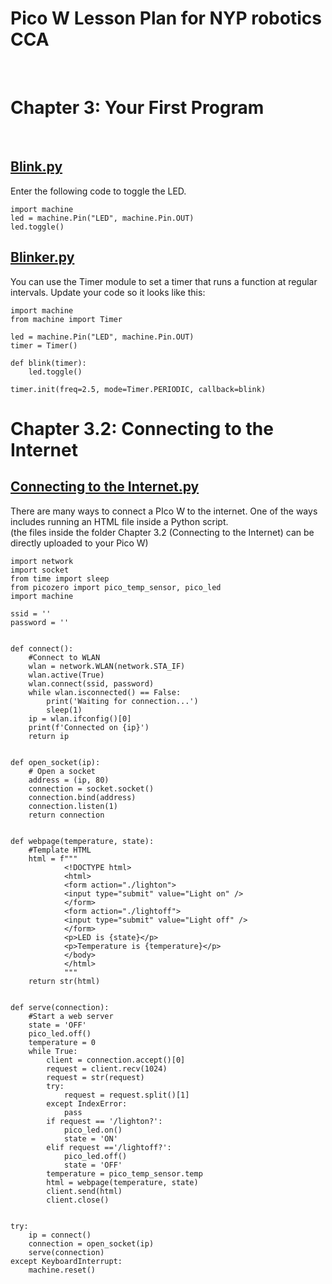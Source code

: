 # Pico W Lesson Plan for NYP robotics CCA
<br>

# Chapter 3: Your First Program
<br>

## [Blink.py](https://github.com/zacw-243L/Project-Pico-W-for-NYP-robotics-CCA/blob/Master-Repo/Pico%20W%20Lesson%20Plan/Blink.py)<br>

Enter the following code to toggle the LED.

```
import machine
led = machine.Pin("LED", machine.Pin.OUT)
led.toggle()
```

## [Blinker.py](https://github.com/zacw-243L/Project-Pico-W-for-NYP-robotics-CCA/blob/Master-Repo/Pico%20W%20Lesson%20Plan/Blinker.py)<br>

You can use the Timer module to set a timer that runs a function at regular intervals. Update your code so it looks like this:

```
import machine
from machine import Timer

led = machine.Pin("LED", machine.Pin.OUT)
timer = Timer()

def blink(timer):
    led.toggle()

timer.init(freq=2.5, mode=Timer.PERIODIC, callback=blink)
```

# Chapter 3.2: Connecting to the Internet<br>

## [Connecting to the Internet.py](https://github.com/zacw-243L/Project-Pico-W-for-NYP-robotics-CCA/blob/Master-Repo/Pico%20W%20Lesson%20Plan/Connecting%20to%20the%20Internet.py)<br>

There are many ways to connect a PIco W to the internet. One of the ways includes running an HTML file inside a Python script.<br>
(the files inside the folder Chapter 3.2 (Connecting to the Internet) can be directly uploaded to your Pico W)


```
import network
import socket
from time import sleep
from picozero import pico_temp_sensor, pico_led
import machine

ssid = ''
password = ''


def connect():
    #Connect to WLAN
    wlan = network.WLAN(network.STA_IF)
    wlan.active(True)
    wlan.connect(ssid, password)
    while wlan.isconnected() == False:
        print('Waiting for connection...')
        sleep(1)
    ip = wlan.ifconfig()[0]
    print(f'Connected on {ip}')
    return ip


def open_socket(ip):
    # Open a socket
    address = (ip, 80)
    connection = socket.socket()
    connection.bind(address)
    connection.listen(1)
    return connection


def webpage(temperature, state):
    #Template HTML
    html = f"""
            <!DOCTYPE html>
            <html>
            <form action="./lighton">
            <input type="submit" value="Light on" />
            </form>
            <form action="./lightoff">
            <input type="submit" value="Light off" />
            </form>
            <p>LED is {state}</p>
            <p>Temperature is {temperature}</p>
            </body>
            </html>
            """
    return str(html)


def serve(connection):
    #Start a web server
    state = 'OFF'
    pico_led.off()
    temperature = 0
    while True:
        client = connection.accept()[0]
        request = client.recv(1024)
        request = str(request)
        try:
            request = request.split()[1]
        except IndexError:
            pass
        if request == '/lighton?':
            pico_led.on()
            state = 'ON'
        elif request =='/lightoff?':
            pico_led.off()
            state = 'OFF'
        temperature = pico_temp_sensor.temp
        html = webpage(temperature, state)
        client.send(html)
        client.close()
        

try:
    ip = connect()
    connection = open_socket(ip)
    serve(connection)
except KeyboardInterrupt:
    machine.reset()
```
